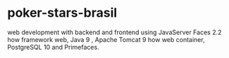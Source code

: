 # poker-stars-brasil
web development with backend and frontend using JavaServer Faces 2.2 how framework web, Java 9 , Apache Tomcat 9 how web container, PostgreSQL 10 and Primefaces. 
